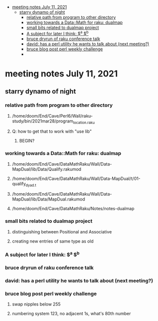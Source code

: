 - [meeting notes July 11, 2021](#orge4d2447)
  - [starry dynamo of night](#org9868119)
    - [relative path from program to other directory](#org891016b)
    - [working towards a Data::Math for raku: dualmap](#org080b292)
    - [small bits related to dualmap project](#org5ecd77c)
    - [A subject for later I think: $<sup>a</sup> $<sup>b</sup>](#org0c0529a)
    - [bruce dryrun of raku conference talk](#orga0a8018)
    - [david: has a perl utility he wants to talk about (next meeting?)](#orgde3c2ff)
    - [bruce blog post perl weekly challenge](#org41ca7f6)
    - [](#org35ff9f0)


<a id="orge4d2447"></a>

# meeting notes July 11, 2021


<a id="org9868119"></a>

## starry dynamo of night


<a id="org891016b"></a>

### relative path from program to other directory

1.  /home/doom/End/Cave/Perl6/Wall/raku-study/bin/2021mar28/program<sub>location.raku</sub>

2.  Q: how to get that to work with "use lib"

    1.  BEGIN?


<a id="org080b292"></a>

### working towards a Data::Math for raku: dualmap

1.  /home/doom/End/Cave/DataMathRaku/Wall/Data-MapDual/lib/Data/Qualify.rakumod

2.  /home/doom/End/Cave/DataMathRaku/Wall/Data-MapDual/t/01-qualify<sub>dyad.t</sub>

3.  /home/doom/End/Cave/DataMathRaku/Wall/Data-MapDual/lib/Data/MapDual.rakumod

4.  /home/doom/End/Cave/DataMathRaku/Notes/notes-dualmap


<a id="org5ecd77c"></a>

### small bits related to dualmap project

1.  distinguishing between Positional and Associative

2.  creating new entries of same type as old


<a id="org0c0529a"></a>

### A subject for later I think: $<sup>a</sup> $<sup>b</sup>


<a id="orga0a8018"></a>

### bruce dryrun of raku conference talk


<a id="orgde3c2ff"></a>

### david: has a perl utility he wants to talk about (next meeting?)


<a id="org41ca7f6"></a>

### bruce blog post perl weekly challenge

1.  swap nipples below 255

2.  numbering system 123, no adjacent 1s, what's 80th number


<a id="org35ff9f0"></a>

###
